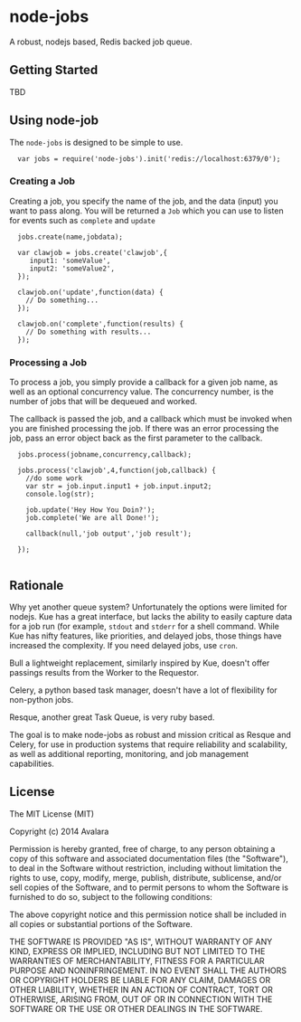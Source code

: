 # node-jobs

A robust, nodejs based, Redis backed job queue.

## Getting Started

TBD 

## Using node-job

The `node-jobs` is designed to be simple to use.

```
  var jobs = require('node-jobs').init('redis://localhost:6379/0');
```

### Creating a Job

Creating a job, you specify the name of the job, and the data (input) you want to pass along. You will be returned a `Job` which you can use to listen for events such as `complete` and `update` 

```
  jobs.create(name,jobdata);

  var clawjob = jobs.create('clawjob',{
     input1: 'someValue',
     input2: 'someValue2',
  });
  
  clawjob.on('update',function(data) { 
    // Do something...
  });
  
  clawjob.on('complete',function(results) {
    // Do something with results...
  });

```

### Processing a Job

To process a job, you simply provide a callback for a given job name, as well as an optional concurrency value. The concurrency number, is the number of jobs that will be dequeued and worked.

The callback is passed the job, and a callback which must be invoked when you are finished processing the job. If there was an error processing the job, pass an error object back as the first parameter to the callback.

```
  jobs.process(jobname,concurrency,callback);
  
  jobs.process('clawjob',4,function(job,callback) {
    //do some work
    var str = job.input.input1 + job.input.input2;
    console.log(str);
    
    job.update('Hey How You Doin?');
    job.complete('We are all Done!');
    
    callback(null,'job output','job result');
  
  });
  
```

## Rationale

Why yet another queue system? Unfortunately the options were limited for nodejs. Kue has a great interface, but lacks the ability to easily capture data for  a job run (for example, `stdout` and `stderr` for a shell command. While Kue has nifty features, like priorities, and delayed jobs, those things have increased the complexity. If you need delayed jobs, use `cron`.

Bull a lightweight replacement, similarly inspired by Kue, doesn't offer passings results from the Worker to the Requestor.

Celery, a python based task manager, doesn't have a lot of flexibility for non-python jobs.

Resque, another great Task Queue, is very ruby based.

The goal is to make node-jobs as robust and mission critical as Resque and Celery, for use in production systems that require reliability and scalability, as well as additional reporting, monitoring, and job management capabilities.

## License

The MIT License (MIT)

Copyright (c) 2014 Avalara

Permission is hereby granted, free of charge, to any person obtaining a copy
of this software and associated documentation files (the "Software"), to deal
in the Software without restriction, including without limitation the rights
to use, copy, modify, merge, publish, distribute, sublicense, and/or sell
copies of the Software, and to permit persons to whom the Software is
furnished to do so, subject to the following conditions:

The above copyright notice and this permission notice shall be included in
all copies or substantial portions of the Software.

THE SOFTWARE IS PROVIDED "AS IS", WITHOUT WARRANTY OF ANY KIND, EXPRESS OR
IMPLIED, INCLUDING BUT NOT LIMITED TO THE WARRANTIES OF MERCHANTABILITY,
FITNESS FOR A PARTICULAR PURPOSE AND NONINFRINGEMENT. IN NO EVENT SHALL THE
AUTHORS OR COPYRIGHT HOLDERS BE LIABLE FOR ANY CLAIM, DAMAGES OR OTHER
LIABILITY, WHETHER IN AN ACTION OF CONTRACT, TORT OR OTHERWISE, ARISING FROM,
OUT OF OR IN CONNECTION WITH THE SOFTWARE OR THE USE OR OTHER DEALINGS IN
THE SOFTWARE.
